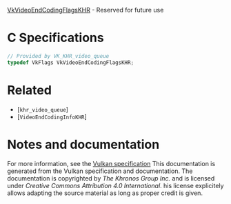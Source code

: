 [VkVideoEndCodingFlagsKHR](https://www.khronos.org/registry/vulkan/specs/1.3-extensions/man/html/VkVideoEndCodingFlagsKHR.html) - Reserved for future use

# C Specifications
```c
// Provided by VK_KHR_video_queue
typedef VkFlags VkVideoEndCodingFlagsKHR;
```

# Related
- [`khr_video_queue`]
- [`VideoEndCodingInfoKHR`]

# Notes and documentation
For more information, see the [Vulkan specification](https://www.khronos.org/registry/vulkan/specs/1.3-extensions/html/vkspec.html)
This documentation is generated from the Vulkan specification and documentation.
The documentation is copyrighted by *The Khronos Group Inc.* and is licensed under *Creative Commons Attribution 4.0 International*.
his license explicitely allows adapting the source material as long as proper credit is given.
        